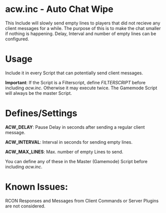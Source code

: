 # acw.inc - Auto Chat Wipe

This Include will slowly send empty lines to players that did not recieve any client messages for a while.
The purpose of this is to make the chat smaller if nothing is happening. Delay, Interval and number of empty lines can be configured.

# Usage

Include it in every Script that can potentially send client messages.

__Important__: If the Script is a Filterscript, define *FILTERSCRIPT* before including *acw.inc*. Otherwise it may execute twice.
The Gamemode Script will always be the master Script.

# Defines/Settings

__ACW_DELAY__:
Pause Delay in seconds after sending a regular client message.

__ACW_INTERVAL__:
Interval in seconds for sending empty lines.

__ACW_MAX_LINES__:
Max. number of empty Lines to send.

You can define any of these in the Master (Gamemode) Script before including *acw.inc*.

# Known Issues:

RCON Responses and Messages from Client Commands or Server Plugins are not considered.
